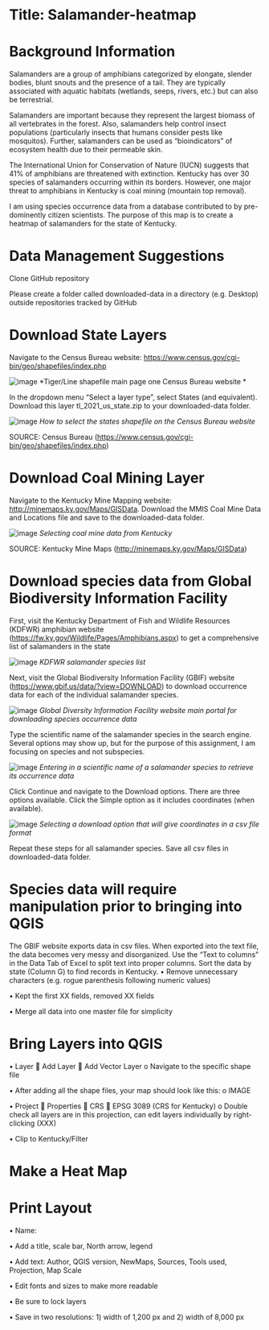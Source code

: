# Title: Salamander-heatmap

# Background Information
Salamanders are a group of amphibians categorized by elongate, slender bodies, blunt snouts and the presence of a tail. They are typically associated with aquatic habitats (wetlands, seeps, rivers, etc.) but can also be terrestrial.

Salamanders are important because they represent the largest biomass of all vertebrates in the forest. Also, salamanders help control insect populations (particularly insects that humans consider pests like mosquitos). Further, salamanders can be used as “bioindicators” of ecosystem health due to their permeable skin.

 The International Union for Conservation of Nature (IUCN) suggests that 41% of amphibians are threatened with extinction. Kentucky has over 30 species of salamanders occurring within its borders. However, one major threat to amphibians in Kentucky is coal mining (mountain top removal).
 
 I am using species occurrence data from a database contributed to by pre-dominently citizen scientists. The purpose of this map is to create a heatmap of salamanders for the state of Kentucky. 


# Data Management Suggestions
Clone GitHub repository 

Please create a folder called downloaded-data in a directory (e.g. Desktop) outside repositories tracked by GitHub

# Download State Layers
Navigate to the Census Bureau website: https://www.census.gov/cgi-bin/geo/shapefiles/index.php 

![image](https://user-images.githubusercontent.com/115514033/205518902-45ed4b4b-58a6-4834-b0b2-fd2c57f3fa80.png)
*Tiger/Line shapefile main page one Census Bureau website * 

In the dropdown menu “Select a layer type”, select States (and equivalent). Download this layer tl_2021_us_state.zip to your downloaded-data folder.

![image](https://user-images.githubusercontent.com/115514033/205518968-a403b600-e66d-4845-93b8-156b30ab895e.png)
*How to select the states shapefile on the Census Bureau website*

SOURCE: Census Bureau (https://www.census.gov/cgi-bin/geo/shapefiles/index.php)


# Download Coal Mining Layer 
Navigate to the Kentucky Mine Mapping website: http://minemaps.ky.gov/Maps/GISData. Download the MMIS Coal Mine Data and Locations file and save to the downloaded-data folder. 

![image](https://user-images.githubusercontent.com/115514033/205520720-6e9e9b06-b8cb-4a9a-8173-98c79e04ac14.png)
*Selecting coal mine data from Kentucky*

SOURCE: Kentucky Mine Maps (http://minemaps.ky.gov/Maps/GISData) 

# Download species data from Global Biodiversity Information Facility
First, visit the Kentucky Department of Fish and Wildlife Resources (KDFWR) amphibian website (https://fw.ky.gov/Wildlife/Pages/Amphibians.aspx) to get a comprehensive list of salamanders in the state

![image](https://user-images.githubusercontent.com/115514033/205519225-d5f1f120-1ae9-4411-b1a1-2b36bb7e3f46.png)
*KDFWR salamander species list*

Next, visit the Global Biodiversity Information Facility (GBIF) website (https://www.gbif.us/data/?view=DOWNLOAD) to download occurrence data for each of the individual salamander species.

![image](https://user-images.githubusercontent.com/115514033/205519273-82da93d8-279d-4bae-a706-554020716fff.png)
*Global Diversity Information Facility website main portal for downloading species occurrence data*


Type the scientific name of the salamander species in the search engine. Several options may show up, but for the purpose of this assignment, I am focusing on species and not subspecies.


![image](https://user-images.githubusercontent.com/115514033/205519335-ce485a08-6d41-416b-a878-14c8a5c904ff.png)
*Entering in a scientific name of a salamander species to retrieve its occurrence data*


Click Continue and navigate to the Download options. There are three options available. Click the Simple option as it includes coordinates (when available).

![image](https://user-images.githubusercontent.com/115514033/205519381-b51be61f-7879-49eb-bdec-c8bacd3bbb94.png)
*Selecting a download option that will give coordinates in a csv file format*


Repeat these steps for all salamander species. Save all csv files in downloaded-data folder.


# Species data will require manipulation prior to bringing into QGIS
The GBIF website exports data in csv files. When exported into the text file, the data becomes very messy and disorganized. Use the “Text to columns” in the Data Tab of Excel to split text into proper columns. Sort the data by state (Column G) to find records in Kentucky. 
•	Remove unnecessary characters (e.g. rogue parenthesis following numeric values)

•	Kept the first XX fields, removed XX fields

•	Merge all data into one master file for simplicity 



# Bring Layers into QGIS
•	Layer  Add Layer  Add Vector Layer
    o	Navigate to the specific shape file

•	After adding all the shape files, your map should look like this:
    o	IMAGE

•	Project  Properties  CRS  EPSG 3089 (CRS for Kentucky)
    o	Double check all layers are in this projection, can edit layers individually by right-clicking (XXX)

•	Clip to Kentucky/Filter



# Make a Heat Map


# Print Layout
•	Name:

•	Add a title, scale bar, North arrow, legend

•	Add text: Author, QGIS version, NewMaps, Sources, Tools used, Projection, Map Scale

•	Edit fonts and sizes to make more readable

•	Be sure to lock layers

•	Save in two resolutions: 1) width of 1,200 px and 2) width of 8,000 px
